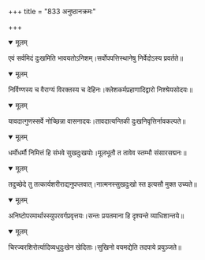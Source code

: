+++
title = "833 अनुष्ठानक्रमः"

+++


<details open><summary>मूलम्</summary>

एवं सर्वमिदं दुःखमिति भावयतोऽनिशम्।सर्वोपपत्तिस्थानेषु निर्वेदोऽस्य प्रवर्तते॥
</details>



<details open><summary>मूलम्</summary>

निर्विण्णस्य च वैराग्यं विरक्तस्य च देहिनः।क्लेशकर्मप्रहाणादिद्वारो निश्श्रेयसोदयः॥
</details>



<details open><summary>मूलम्</summary>

यावदात्गुणस्सर्वे नोच्छिन्ना वासनादयः।तावदात्यन्तिकी दुःखनिवृत्तिर्नावकल्पते॥
</details>



<details open><summary>मूलम्</summary>

धर्मोधर्मौ निमित्तं हि संभवे सुखदुःखयोः।मूलभूतौ त तावेव स्तम्भौ संसारसद्मनः॥
</details>



<details open><summary>मूलम्</summary>

तदुच्छेदे तु तत्कार्यशरीराद्यनुपप्लवात्।नात्मनस्सुखदुःखो स्त इत्यसौ मुक्त उच्यते॥
</details>



<details open><summary>मूलम्</summary>

अनिष्टोपरमार्थास्स्युपरवर्गप्रवृत्तयः।सन्तः प्रयतमाना हि दृश्यन्ते व्याधिशान्तये॥
</details>



<details open><summary>मूलम्</summary>

चिरज्वरशिरोर्त्यादिव्यधुदुःखेन खेदिताः।सुखिनो वयमद्येति तदपाये प्रयुञ्जते॥
</details>

